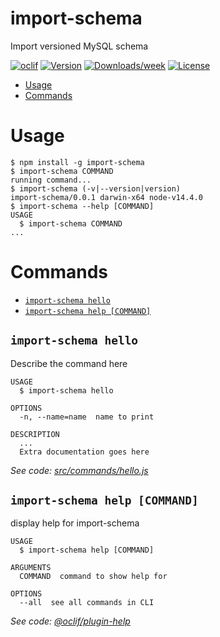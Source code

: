 import-schema
=============

Import versioned MySQL schema

[![oclif](https://img.shields.io/badge/cli-oclif-brightgreen.svg)](https://oclif.io)
[![Version](https://img.shields.io/npm/v/import-schema.svg)](https://npmjs.org/package/import-schema)
[![Downloads/week](https://img.shields.io/npm/dw/import-schema.svg)](https://npmjs.org/package/import-schema)
[![License](https://img.shields.io/npm/l/import-schema.svg)](https://github.com/oshtrak/import-schema/blob/master/package.json)

<!-- toc -->
* [Usage](#usage)
* [Commands](#commands)
<!-- tocstop -->
# Usage
<!-- usage -->
```sh-session
$ npm install -g import-schema
$ import-schema COMMAND
running command...
$ import-schema (-v|--version|version)
import-schema/0.0.1 darwin-x64 node-v14.4.0
$ import-schema --help [COMMAND]
USAGE
  $ import-schema COMMAND
...
```
<!-- usagestop -->
# Commands
<!-- commands -->
* [`import-schema hello`](#import-schema-hello)
* [`import-schema help [COMMAND]`](#import-schema-help-command)

## `import-schema hello`

Describe the command here

```
USAGE
  $ import-schema hello

OPTIONS
  -n, --name=name  name to print

DESCRIPTION
  ...
  Extra documentation goes here
```

_See code: [src/commands/hello.js](https://github.com/oshtrak/import-schema/blob/v0.0.1/src/commands/hello.js)_

## `import-schema help [COMMAND]`

display help for import-schema

```
USAGE
  $ import-schema help [COMMAND]

ARGUMENTS
  COMMAND  command to show help for

OPTIONS
  --all  see all commands in CLI
```

_See code: [@oclif/plugin-help](https://github.com/oclif/plugin-help/blob/v3.2.0/src/commands/help.ts)_
<!-- commandsstop -->

